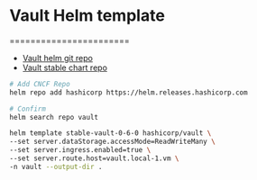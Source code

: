 # Vault Helm template
=======================
- [Vault helm git repo](https://github.com/hashicorp/vault-helm)
- [Vault stable chart repo](https://helm.releases.hashicorp.com)

```bash
# Add CNCF Repo
helm repo add hashicorp https://helm.releases.hashicorp.com

# Confirm 
helm search repo vault

helm template stable-vault-0-6-0 hashicorp/vault \
--set server.dataStorage.accessMode=ReadWriteMany \
--set server.ingress.enabled=true \
--set server.route.host=vault.local-1.vm \
-n vault --output-dir .
```